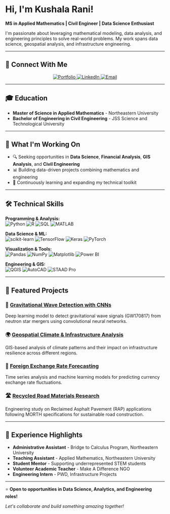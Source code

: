 # Hi, I'm Kushala Rani! 

**MS in Applied Mathematics | Civil Engineer | Data Science Enthusiast**

I'm passionate about leveraging mathematical modeling, data analysis, and engineering principles to solve real-world problems. My work spans data science, geospatial analysis, and infrastructure engineering.

---

## 🔗 Connect With Me

<p align="center">
  <a href="https://kushala-manjunath.github.io/portfolio/">
    <img src="https://img.shields.io/badge/🌐_Portfolio-Visit_My_Work-4A90E2?style=for-the-badge&labelColor=2C3E50" alt="Portfolio"/>
  </a>
  <a href="https://linkedin.com/in/kushala-rani">
    <img src="https://img.shields.io/badge/LinkedIn-Let's_Connect-0A66C2?style=for-the-badge&logo=linkedin&logoColor=white&labelColor=0A66C2" alt="LinkedIn"/>
  </a>
  <a href="mailto:talakadmanjunath.k@northeastern.edu">
    <img src="https://img.shields.io/badge/Gmail-Drop_A_Line-EA4335?style=for-the-badge&logo=gmail&logoColor=white&labelColor=EA4335" alt="Email"/>
  </a>
</p>

---

## 🎓 Education

- **Master of Science in Applied Mathematics** - Northeastern University
- **Bachelor of Engineering in Civil Engineering** - JSS Science and Technological University

---

## 💼 What I'm Working On

- 🔍 Seeking opportunities in **Data Science**, **Financial Analysis**, **GIS Analysis**, and **Civil Engineering**
- 📊 Building data-driven projects combining mathematics and engineering
- 🌱 Continuously learning and expanding my technical toolkit

---

## 🛠️ Technical Skills

**Programming & Analysis:**  
![Python](https://img.shields.io/badge/Python-3776AB?style=flat&logo=python&logoColor=white)
![R](https://img.shields.io/badge/R-276DC3?style=flat&logo=r&logoColor=white)
![SQL](https://img.shields.io/badge/SQL-4479A1?style=flat&logo=postgresql&logoColor=white)
![MATLAB](https://img.shields.io/badge/MATLAB-0076A8?style=flat&logo=mathworks&logoColor=white)

**Data Science & ML:**  
![scikit-learn](https://img.shields.io/badge/scikit--learn-F7931E?style=flat&logo=scikit-learn&logoColor=white)
![TensorFlow](https://img.shields.io/badge/TensorFlow-FF6F00?style=flat&logo=tensorflow&logoColor=white)
![Keras](https://img.shields.io/badge/Keras-D00000?style=flat&logo=keras&logoColor=white)
![PyTorch](https://img.shields.io/badge/PyTorch-EE4C2C?style=flat&logo=pytorch&logoColor=white)

**Visualization & Tools:**  
![Pandas](https://img.shields.io/badge/Pandas-150458?style=flat&logo=pandas&logoColor=white)
![NumPy](https://img.shields.io/badge/NumPy-013243?style=flat&logo=numpy&logoColor=white)
![Matplotlib](https://img.shields.io/badge/Matplotlib-11557c?style=flat)
![Power BI](https://img.shields.io/badge/Power%20BI-F2C811?style=flat&logo=power-bi&logoColor=black)

**Engineering & GIS:**  
![QGIS](https://img.shields.io/badge/QGIS-589632?style=flat&logo=qgis&logoColor=white)
![AutoCAD](https://img.shields.io/badge/AutoCAD-E51937?style=flat&logo=autodesk&logoColor=white)
![STAAD Pro](https://img.shields.io/badge/STAAD%20Pro-0696D7?style=flat)

---

## 📂 Featured Projects

### 🌊 [Gravitational Wave Detection with CNNs](https://kushala-manjunath.github.io/portfolio/projects/gravitational-waves.html)
Deep learning model to detect gravitational wave signals (GW170817) from neutron star mergers using convolutional neural networks.

### 🌍 [Geospatial Climate & Infrastructure Analysis](https://kushala-manjunath.github.io/portfolio/projects/geospatial-climate-infrastructure.html)
GIS-based analysis of climate patterns and their impact on infrastructure resilience across different regions.

### 💱 [Foreign Exchange Rate Forecasting](https://kushala-manjunath.github.io/portfolio/projects/forex-forecasting.html)
Time series analysis and machine learning models for predicting currency exchange rate fluctuations.

### 🛣️ [Recycled Road Materials Research](https://kushala-manjunath.github.io/portfolio/projects/recycled-road-materials.html)
Engineering study on Reclaimed Asphalt Pavement (RAP) applications following MORTH specifications for sustainable road construction.

---

## 🎯 Experience Highlights

- **Administrative Assistant** - Bridge to Calculus Program, Northeastern University
- **Teaching Assistant** - Applied Mathematics, Northeastern University
- **Student Mentor** - Supporting underrepresented STEM students
- **Volunteer Academic Teacher** - Make A Difference NGO
- **Engineering Intern** - PWD, Infrastructure Projects

---

⭐️ **Open to opportunities in Data Science, Analytics, and Engineering roles!**

*Let's collaborate and build something amazing together!*

